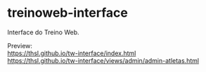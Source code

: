 # treinoweb-interface
Interface do Treino Web.

Preview: <br>
https://thsl.github.io/tw-interface/index.html <br>
https://thsl.github.io/tw-interface/views/admin/admin-atletas.html
